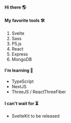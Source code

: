 #### Hi there 🌎

#### My favorite tools 🛠
1. Svelte
2. Sass
3. P5.js
4. React
6. Express
7. MongoDB

#### I'm learning 🌱
- TypeScript
- NextJS
- ThreeJS / ReactThreeFiber

#### I can't wait for ⏳
- SvelteKit to be released
